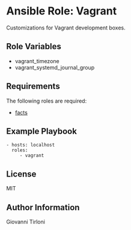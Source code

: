 Ansible Role: Vagrant
=====================

Customizations for Vagrant development boxes.

Role Variables
--------------

 * vagrant_timezone
 * vagrant_systemd_journal_group

Requirements
------------

The following roles are required:

*  [facts](https://github.com/idi-ops/ansible-facts/)

Example Playbook
----------------

    - hosts: localhost
      roles:
         - vagrant

License
-------

MIT

Author Information
------------------

Giovanni Tirloni
